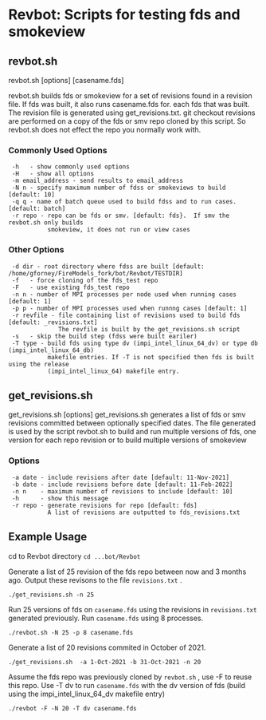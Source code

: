 # Revbot: Scripts for testing fds and smokeview

## revbot.sh 

revbot.sh [options] [casename.fds]

revbot.sh builds fds or smokeview for a set of revisions found in
a revision file. If fds was built, it also runs casename.fds for.
each fds that was built. The revision file is generated using
get_revisions.txt. git checkout revisions are performed on a
copy of the fds or smv repo cloned by this script.  So revbot.sh
does not effect the repo you normally work with.

### Commonly Used Options

```
 -h   - show commonly used options
 -H   - show all options
 -m email_address - send results to email_address
 -N n - specify maximum number of fdss or smokeviews to build [default: 10]
 -q q - name of batch queue used to build fdss and to run cases. [default: batch]
 -r repo - repo can be fds or smv. [default: fds}.  If smv the revbot.sh only builds
           smokeview, it does not run or view cases
```

### Other Options

```
 -d dir - root directory where fdss are built [default: /home/gforney/FireModels_fork/bot/Revbot/TESTDIR]
 -f   - force cloning of the fds_test repo
 -F   - use existing fds_test repo
 -n n - number of MPI processes per node used when running cases [default: 1]
 -p p - number of MPI processes used when runnng cases [default: 1]
 -r revfile - file containing list of revisions used to build fds [default: _revisions.txt]
              The revfile is built by the get_revisions.sh script
 -s   - skip the build step (fdss were built eariler)
 -T type - build fds using type dv (impi_intel_linux_64_dv) or type db (impi_intel_linux_64_db)
           makefile entries. If -T is not specified then fds is built using the release
           (impi_intel_linux_64) makefile entry.
```

## get_revisions.sh

get_revisions.sh [options]
get_revisions.sh generates a list of fds or smv revisions
committed between optionally specified dates.  The file
generated is used by the script revbot.sh to build and run
multiple versions of fds, one version for each repo
revision or to build multiple versions of smokeview


### Options

```
 -a date - include revisions after date [default: 11-Nov-2021]
 -b date - include revisions before date [default: 11-Feb-2022]
 -n n    - maximum number of revisions to include [default: 10]
 -h      - show this message
 -r repo - generate revisions for repo [default: fds]
           A list of revisions are outputted to fds_revisions.txt
 ```
 
 ## Example Usage
 
 cd to Revbot directory
```cd ...bot/Revbot```

Generate a list of 25 revision of the fds repo between now and 3 months ago. Output these revisons to the file ```revisions.txt``` .

``` ./get_revisions.sh -n 25 ```

Run 25 versions of fds on ```casename.fds``` using the revisions in ```revisions.txt```  generated previously.  Run ```casename.fds``` using 8 processes.

```./revbot.sh -N 25 -p 8 casename.fds```
 
 Generate a list of 20 revisions commited in October of 2021.  

``` ./get_revisions.sh  -a 1-Oct-2021 -b 31-Oct-2021 -n 20 ```

Assume the fds repo was previously cloned by ```revbot.sh``` , use -F to reuse this repo. Use -T dv to run ```casename.fds``` with the dv version of fds
(build using the impi_intel_linux_64_dv makefile entry)

```./revbot -F -N 20 -T dv casename.fds```
